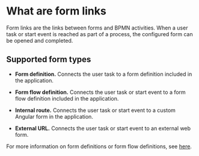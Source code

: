 # What are form links

Form links are the links between forms and BPMN activities. When a user task or start event is
reached as part of a process, the configured form can be opened and completed.


## Supported form types

* **Form definition.** Connects the user task to a form definition included in the application.

* **Form flow definition.** Connects the user task or start event to a form flow definition included in the application.

* **Internal route.** Connects the user task or start event to a custom Angular form in the application.

* **External URL.** Connects the user task or start event to an external web form.

For more information on form definitions or form flow definitions, see 
[here](/getting-started/modules/core/form-link.md).
